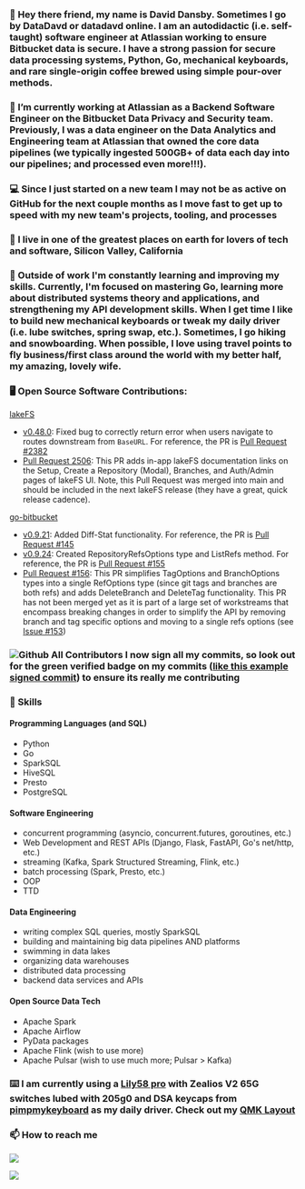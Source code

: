 ### 👋 Hey there friend, my name is **David Dansby**. Sometimes I go by DataDavd or datadavd online. I am an autodidactic (i.e. self-taught) software engineer at Atlassian working to ensure Bitbucket data is secure. I have a strong passion for secure data processing systems, Python, Go, mechanical keyboards, and rare single-origin coffee brewed using simple pour-over methods.

### 💪 I’m currently working at Atlassian as a Backend Software Engineer on the Bitbucket Data Privacy and Security team. Previously, I was a data engineer on the Data Analytics and Engineering team at Atlassian that owned the core data pipelines (we typically ingested 500GB+ of data each day into our pipelines; and processed even more!!!). 

### :computer: Since I just started on a new team I may not be as active on GitHub for the next couple months as I move fast to get up to speed with my new team's projects, tooling, and processes

### 🌉 I live in one of the greatest places on earth for lovers of tech and software, Silicon Valley, California

### 🌱 Outside of work I'm constantly learning and improving my skills. Currently, I'm focused on mastering Go, learning more about distributed systems theory and applications, and strengthening my API development skills. When I get time I like to build new mechanical keyboards or tweak my daily driver (i.e. lube switches, spring swap, etc.). Sometimes, I go hiking and snowboarding. When possible, I love using travel points to fly business/first class around the world with my better half, my amazing, lovely wife.

### :desktop_computer: Open Source Software Contributions:
[lakeFS](https://github.com/treeverse/lakeFS)
- [v0.48.0](https://github.com/treeverse/lakeFS/releases/tag/v0.48.0): Fixed bug to correctly return error when users navigate to routes downstream from `BaseURL`. For reference, the PR is [Pull Request #2382](https://github.com/treeverse/lakeFS/pull/2382)
- [Pull Request 2506](https://github.com/treeverse/lakeFS/pull/2506): This PR adds in-app lakeFS documentation links on the Setup, Create a Repository (Modal), Branches, and Auth/Admin pages of lakeFS UI. Note, this Pull Request was merged into main and should be included in the next lakeFS release (they have a great, quick release cadence).

[go-bitbucket](https://github.com/ktrysmt/go-bitbucket)
- [v0.9.21](https://github.com/ktrysmt/go-bitbucket/releases/tag/v0.9.21): Added Diff-Stat functionality. For reference, the PR is [Pull Request #145](https://github.com/ktrysmt/go-bitbucket/pull/145)
- [v0.9.24](https://github.com/ktrysmt/go-bitbucket/releases/tag/v0.9.24): Created RepositoryRefsOptions type and ListRefs method. For reference, the PR is [Pull Request #155](https://github.com/ktrysmt/go-bitbucket/pull/155)
- [Pull Request #156](https://github.com/ktrysmt/go-bitbucket/pull/156): This PR simplifies TagOptions and BranchOptions types into a single RefOptions type (since git tags and branches are both refs) and adds DeleteBranch and DeleteTag functionality. This PR has not been merged yet as it is part of a large set of workstreams that encompass breaking changes in order to simplify the API by removing branch and tag specific options and moving to a single refs options (see [Issue #153](https://github.com/ktrysmt/go-bitbucket/issues/153)) 

### ![Github All Contributors](https://img.shields.io/badge/DataDavD-Verified-brightgreen) I now sign all my commits, so look out for the green verified badge on my commits ([like this example signed commit](https://github.com/DataDavD/ds_interview_python/commit/8ca376532ef871323cfa1dfd9c1d5182efbdcade)) to ensure its really me contributing

### 🚀 Skills
#### Programming Languages (and SQL)
- Python
- Go
- SparkSQL
- HiveSQL
- Presto
- PostgreSQL
#### Software Engineering
- concurrent programming (asyncio, concurrent.futures, goroutines, etc.)
- Web Development and REST APIs (Django, Flask, FastAPI, Go's net/http, etc.)
- streaming (Kafka, Spark Structured Streaming, Flink, etc.)
- batch processing (Spark, Presto, etc.)
- OOP
- TTD
#### Data Engineering
- writing complex SQL queries, mostly SparkSQL
- building and maintaining big data pipelines AND platforms
- swimming in data lakes
- organizing data warehouses
- distributed data processing
- backend data services and APIs
#### Open Source Data Tech
- Apache Spark
- Apache Airflow
- PyData packages
- Apache Flink (wish to use more)
- Apache Pulsar (wish to use much more; Pulsar > Kafka)

### ⌨️ I am currently using a [Lily58 pro](https://github.com/DataDavD/qmk_firmware/tree/master/keyboards/lily58) with Zealios V2 65G switches lubed with 205g0 and DSA keycaps from [pimpmykeyboard](https://pimpmykeyboard.com) as my daily driver. Check out my [QMK Layout](https://github.com/qmk/qmk_firmware/blob/master/keyboards/lily58/keymaps/datadavd/keymap.c)

### 📫 How to reach me
<a href="https://www.linkedin.com/in/davidldansby/"><img src="https://img.shields.io/badge/LinkedIn-0077B5?style=for-the-badge&logo=linkedin&logoColor=white"></a>

![](https://github-readme-stats.vercel.app/api?username=DataDavD&show_icons=true&theme=radical)

<!--
**DataDavD/DataDavD** is a ✨ _special_ ✨ repository because its `README.md` (this file) appears on your GitHub profile.

Here are some ideas to get you started:

- 🔭 I’m currently working on ...
- 🌱 I’m currently learning ...
- 👯 I’m looking to collaborate on ...
- 🤔 I’m looking for help with ...
- 💬 Ask me about ...
- 📫 How to reach me: ...
- 😄 Pronouns: ...
- ⚡ Fun fact: ...
-->
